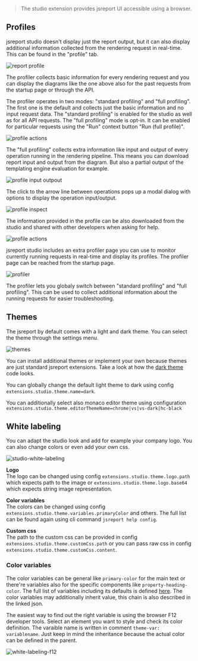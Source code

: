 

> The studio extension provides jsreport UI accessible using a browser.

## Profiles

jsreport studio doesn't display just the report output, but it can also display additional information collected from the rendering request in real-time.
This can be found in the "profile" tab.

![report profile](/learn/static-resources/report-profile.png)

The profiler collects basic information for every rendering request and you can display the diagrams like the one above also for the past requests from the startup page or through the API.

The profiler operates in two modes: "standard profiling" and "full profiling". The first one is the default and collects just the basic information and no input request data. The "standard profiling" is enabled for the studio as well as for all API requests. The "full profiling" mode is opt-in. It can be enabled for particular requests using the "Run" context button "Run (full profile)".

![profile actions](/learn/static-resources/profile-run-button.png)

The "full profiling" collects extra information like input and output of every operation running in the rendering pipeline. This means you can download report input and output from the diagram. But also a partial output of the templating engine evaluation for example.

![profile input outpout](/learn/static-resources/profile-input-output.png)

The click to the arrow line between operations pops up a modal dialog with options to display the operation input/output.

![profile inspect](/learn/static-resources/profile-inspect.png)

The information provided in the profile can be also downloaded from the studio and shared with other developers when asking for help.

![profile actions](/learn/static-resources/profile-actions.png)

jsreport studio includes an extra profiler page you can use to monitor currently running requests in real-time and display its profiles.
The profiler page can be reached from the startup page.

![profiler](/learn/static-resources/profiler.png)

The profiler lets you globaly switch between "standard profiling" and "full profiling". This can be used to collect additional information about the running requests for easier troubleshooting.

## Themes
The jsreport by default comes with a light and dark theme. You can select the theme through the settings menu.    

![themes](/img/studio-themes.png)

You can install additional themes or implement your own because themes are just standard jsreport extensions. Take a look at how the [dark theme](https://github.com/jsreport/jsreport/tree/master/packages/jsreport-studio-theme-dark) code looks.

You can globally change the default light theme to dark using config<br/>       `extensions.studio.theme.name=dark`.

You can additionally select also monaco editor theme using configuration<br/>
`extensions.studio.theme.editorThemeName=chrome|vs|vs-dark|hc-black`


## White labeling
You can adapt the studio look and add for example your company logo. You can also change colors or even add your own css.

![studio-white-labeling](/img/studio-white-labeling.png)

**Logo**<br/>
The logo can be changed using config `extensions.studio.theme.logo.path` which expects path to the image or `extensions.studio.theme.logo.base64` which expects string image representation.

**Color variables**<br/>
The colors can be changed using config `extensions.studio.theme.variables.primaryColor` and others. The full list can be found again using cli command `jsreport help config`.

**Custom css**<br/>
The path to the custom css can be provided in config `extensions.studio.theme.customCss.path` or you can pass raw css in config `extensions.studio.theme.customCss.content`.

### Color variables
The color variables can be general like `primary-color` for the main text or there're variables also for the specific components like `property-heading-color`. The full list of variables including its defaults is defined [here](https://github.com/jsreport/jsreport/tree/master/packages/jsreport-studio/blob/master/lib/themeVarsDefinition.json). The color variables may additionally inherit value, this chain is also described in the linked json.

The easiest way to find out the right variable is using the browser F12 developer tools. Select an element you want to style and check its color definition. The varaible name is written in comment `theme-var: variablename`. Just keep in mind the inheritance because the actual color can be defined in the parent.    

![white-labeling-f12](/img/white-labeling-f12.png)